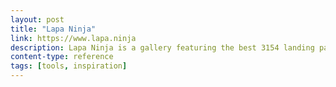 ```yaml
---
layout: post
title: "Lapa Ninja"
link: https://www.lapa.ninja
description: Lapa Ninja is a gallery featuring the best 3154 landing page design inspiration, free books for designers and free UI kits from around the web.
content-type: reference
tags: [tools, inspiration]
---
```

